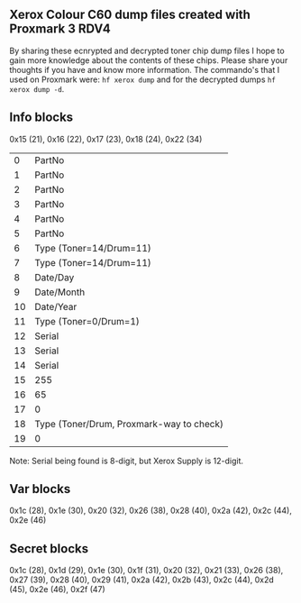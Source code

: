 Xerox Colour C60 dump files created with Proxmark 3 RDV4
---

By sharing these ecnrypted and decrypted toner chip dump files I hope to gain more knowledge about the contents of these chips. Please share your thoughts if you have and know more information.
The commando's that I used on Proxmark were: `hf xerox dump` and for the decrypted dumps `hf xerox dump -d`.

Info blocks
---
0x15 (21), 0x16 (22), 0x17 (23), 0x18 (24), 0x22 (34)

|     |       |
|-----|-------|
| 0   | PartNo|
| 1   | PartNo|
| 2   | PartNo|
| 3   | PartNo|
| 4   | PartNo|
| 5   | PartNo|
| 6   | Type (Toner=14/Drum=11)|
| 7   | Type (Toner=14/Drum=11)|
| 8   | Date/Day|
| 9   | Date/Month|
| 10  | Date/Year|
| 11  | Type (Toner=0/Drum=1)|
| 12  | Serial|
| 13  | Serial|
| 14  | Serial|
| 15  | 255|
| 16  | 65|
| 17  | 0|
| 18  | Type (Toner/Drum, Proxmark-way to check)|
| 19  | 0|

Note: Serial being found is 8-digit, but Xerox Supply is 12-digit.

Var blocks
---
0x1c (28), 0x1e (30), 0x20 (32), 0x26 (38), 0x28 (40), 0x2a (42), 0x2c (44), 0x2e (46)

Secret blocks
---
0x1c (28), 0x1d (29), 0x1e (30), 0x1f (31), 0x20 (32), 0x21 (33), 0x26 (38), 0x27 (39), 0x28 (40), 0x29 (41), 0x2a (42), 0x2b (43), 0x2c (44), 0x2d (45), 0x2e (46), 0x2f (47)

